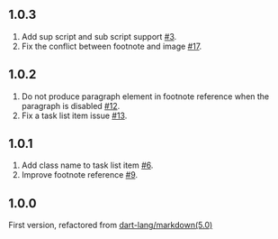 ## 1.0.3

1. Add sup script and sub script support
   [#3](https://github.com/chenzhiguang/dart_markdown/issues/3).
2. Fix the conflict between footnote and image
   [#17](https://github.com/chenzhiguang/dart_markdown/pull/17).

## 1.0.2

1. Do not produce paragraph element in footnote reference when the paragraph is
   disabled [#12](https://github.com/chenzhiguang/dart_markdown/issues/12).
2. Fix a task list item issue [#13](https://github.com/chenzhiguang/dart_markdown/issues/13).

## 1.0.1

1. Add class name to task list item [#6](https://github.com/chenzhiguang/dart_markdown/issues/6).
2. Improve footnote reference [#9](https://github.com/chenzhiguang/dart_markdown/issues/9).

## 1.0.0

First version, refactored from
[dart-lang/markdown(5.0)](https://pub.dev/packages/markdown/versions/5.0.0)
